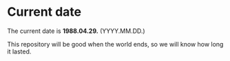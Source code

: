 # Current date

The current date is **1988.04.29.** (YYYY.MM.DD.)

This repository will be good when the world ends, so we will know how long it lasted.